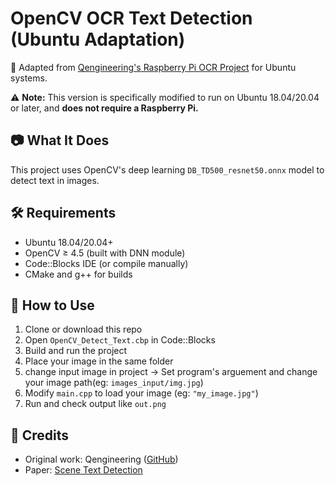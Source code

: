 # OpenCV OCR Text Detection (Ubuntu Adaptation)

🚀 Adapted from [Qengineering's Raspberry Pi OCR Project](https://github.com/Qengineering/OpenCV_OCR_Detect_Text.git) for Ubuntu systems.

⚠️ **Note:** This version is specifically modified to run on Ubuntu 18.04/20.04 or later, and **does not require a Raspberry Pi.**
## 📷 What It Does

This project uses OpenCV's deep learning `DB_TD500_resnet50.onnx` model to detect text in images.

## 🛠 Requirements

- Ubuntu 18.04/20.04+
- OpenCV ≥ 4.5 (built with DNN module)
- Code::Blocks IDE (or compile manually)
- CMake and g++ for builds

## 🧪 How to Use

1. Clone or download this repo  
2. Open `OpenCV_Detect_Text.cbp` in Code::Blocks  
3. Build and run the project  
4. Place your image in the same folder
5. change input image in project -> Set program's arguement and change your image path(eg: `images_input/img.jpg`)
6. Modify `main.cpp` to load your image (eg: `"my_image.jpg"`)  
7. Run and check output like `out.png`

## 🙌 Credits

- Original work: Qengineering ([GitHub](https://github.com/Qengineering))  
- Paper: [Scene Text Detection](https://arxiv.org/pdf/1507.05717.pdf)

